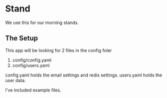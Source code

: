 Stand
=====
We use this for our morning stands.

The Setup
---------
This app will be looking for 2 files in the config foler
1. config/config.yaml
2. config/users.yaml

config.yaml holds the email settings and redis settings.
users.yaml holds the user data.

I've included example files.

